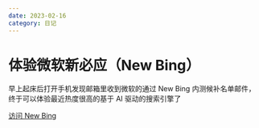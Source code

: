 ```yaml
---
date: 2023-02-16
category: 日记
---
```


# 体验微软新必应（New Bing）

早上起床后打开手机发现邮箱里收到微软的通过 New Bing 内测候补名单邮件，终于可以体验最近热度很高的基于 AI 驱动的搜索引擎了

<!-- more -->

[访问 New Bing](https://www.bing.com)

[//]: # (![]&#40;https://img.sherry4869.com/blog/diary/2023/02/16/img.png =x700&#41;)

[//]: # ()
[//]: # (![]&#40;https://img.sherry4869.com/blog/diary/2023/02/16/img_1.png&#41;)

[//]: # ()
[//]: # (## 日常问题)

[//]: # ()
[//]: # (![]&#40;https://img.sherry4869.com/blog/diary/2023/02/16/img_2.png&#41;)

[//]: # ()
[//]: # (![]&#40;https://img.sherry4869.com/blog/diary/2023/02/16/img_6.png&#41;)

[//]: # ()
[//]: # (## 专业领域类问题)

[//]: # ()
[//]: # (面向 chatGPT 编程)

[//]: # ()
[//]: # (![]&#40;https://img.sherry4869.com/blog/diary/2023/02/16/img_9.png&#41;)

[//]: # ()
[//]: # (![]&#40;./img.png&#41;)

[//]: # ()
[//]: # (## 一些对话)

[//]: # ()
[//]: # (![]&#40;https://img.sherry4869.com/blog/diary/2023/02/16/img_3.png&#41;)

[//]: # ()
[//]: # (![]&#40;https://img.sherry4869.com/blog/diary/2023/02/16/img_8.png&#41;)

[//]: # ()
[//]: # (![]&#40;https://img.sherry4869.com/blog/diary/2023/02/16/img_10.png&#41;)

[//]: # ()
[//]: # (![]&#40;https://img.sherry4869.com/blog/diary/2023/02/16/img_7.png&#41;)

[//]: # ()
[//]: # (## :sweat_smile:)

[//]: # ()
[//]: # (![]&#40;https://img.sherry4869.com/blog/diary/2023/02/16/img_11.png&#41;)

[//]: # ()
[//]: # (## 限制)

[//]: # ()
[//]: # (![]&#40;https://img.sherry4869.com/blog/diary/2023/02/16/img_5.png&#41;)

[//]: # ()
[//]: # (![]&#40;https://img.sherry4869.com/blog/diary/2023/02/16/img_4.png&#41;)
